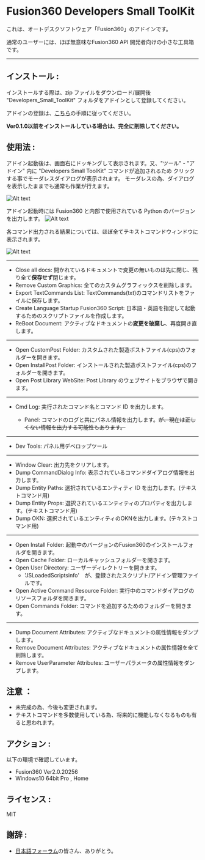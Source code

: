 # Fusion360 Developers Small ToolKit

これは、オートデスクソフトウェア「Fusion360」のアドインです。

通常のユーザーには、ほぼ無意味なFusion360 API 開発者向けの小さな工具箱です。

---

## インストール :

インストールする際は、zip ファイルをダウンロード/展開後 "Developers_Small_ToolKit" フォルダをアドインとして登録してください。

アドインの登録は、[こちら](https://kantoku.hatenablog.com/entry/2021/02/15/161734)の手順に従ってください。

**Ver0.1.0以前をインストールしている場合は、完全に削除してください。**

## 使用法 :

アドイン起動後は、画面右にドッキングして表示されます。又、"ツール" - "アドイン" 内に "Developers Small ToolKit" コマンドが追加されるため
クリックする事でモーダレスダイアログが表示されます。
モーダレスの為、ダイアログを表示したままでも通常も作業が行えます。

![Alt text](./resources/panel.png)

アドイン起動時には Fusion360 と内部で使用されている Python のバージョンを出力します。
![Alt text](./resources/dump_ver.png)

各コマンド出力される結果については、ほぼ全てテキストコマンドウィンドウに表示されます。

![Alt text](./resources/dialog.png)

---
- Close all docs: 開かれているドキュメントで変更の無いものは先に閉じ、残り全て**保存せず**閉じます。
- Remove Custom Graphics: 全てのカスタムグラフィックスを削除します。
- Export TextCommands List: TextCommands(txt)のコマンドリストをファイルに保存します。
- Create Language Startup Fusion360 Script: 日本語・英語を指定して起動するためのスクリプトファイルを作成します。
- ReBoot Document: アクティブなドキュメントの**変更を破棄し**、再度開き直します。
---
- Open CustomPost Folder: カスタムされた製造ポストファイル(cps)のフォルダーを開きます。
- Open InstallPost Folder: インストールされた製造ポストファイル(cps)のフォルダーを開きます。
- Open Post Library WebSite: Post Library のウェブサイトをブラウザで開きます。
---
- Cmd Log: 実行されたコマンド名とコマンド ID を出力します。

  - Panel: コマンドのログと共にパネル情報を出力します。~~が、現在は正しくない情報を出力する可能性もあります。~~
---
- Dev Tools: パネル用デベロップツール
---
- Window Clear: 出力先をクリアします。
- Dump CommandDialog Info: 表示されているコマンドダイアログ情報を出力します。
- Dump Entity Paths: 選択されているエンティティ ID を出力します。(テキストコマンド用)
- Dump Entity Props: 選択されているエンティティのプロパティを出力します。(テキストコマンド用)
- Dump OKN: 選択されているエンティティのOKNを出力します。(テキストコマンド用)
---
- Open Install Folder: 起動中のバージョンのFusion360のインストールフォルダを開きます。
- Open Cache Folder: ローカルキャッシュフォルダーを開きます。
- Open User Directory: ユーザーディレクトリーを開きます。
  - 'JSLoadedScriptsinfo'　が、登録されたスクリプト/アドイン管理ファイルです。
- Open Active Command Resource Folder: 実行中のコマンドダイアログのリソースフォルダを開きます。
- Open Commands Folder: コマンドを追加するためのフォルダーを開きます。
---
- Dump Document Attributes: アクティブなドキュメントの属性情報をダンプします。
- Remove Document Attributes: アクティブなドキュメントの属性情報を全て削除します。
- Remove UserParameter Attributes: ユーザーパラメータの属性情報をダンプします。

## 注意 ：

- 未完成の為、今後も変更されます。
- テキストコマンドを多数使用している為、将来的に機能しなくなるものも有ると思われます。

## アクション :

以下の環境で確認しています。

- Fusion360 Ver2.0.20256
- Windows10 64bit Pro , Home

## ライセンス :

MIT

## 謝辞 :

- [日本語フォーラム](https://forums.autodesk.com/t5/fusion-360-ri-ben-yu/bd-p/707)の皆さん、ありがとう。
